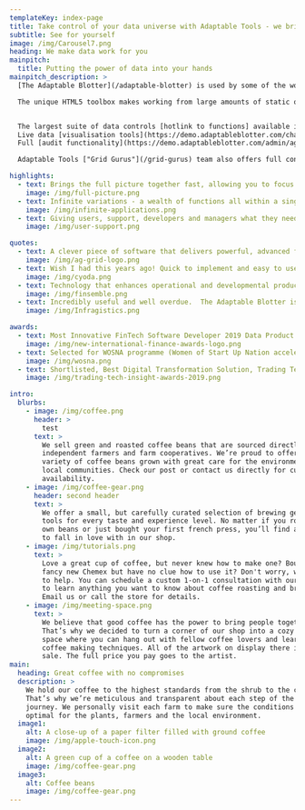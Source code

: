 ```yaml
---
templateKey: index-page
title: Take control of your data universe with Adaptable Tools - we bring your data to life
subtitle: See for yourself
image: /img/Carousel7.png
heading: We make data work for you
mainpitch:
  title: Putting the power of data into your hands
mainpitch_description: >
  [The Adaptable Blotter](/adaptable-blotter) is used by some of the world's largest financial services businesses to turbocharge data grids from the frontlines to the back office.

  The unique HTML5 toolbox makes working from large amounts of static or dynamic data straightforward, helping users work with the information that matters to them, to make the decisions that drive their business.


  The largest suite of data controls [hotlink to functions] available in the market
  Live data [visualisation tools](https://demo.adaptableblotter.com/charts/aggridcategorychartsdemo/) to help patterns emerge
  Full [audit functionality](https://demo.adaptableblotter.com/admin/aggridauditdemo/) to help meet regulatory requirements

  Adaptable Tools ["Grid Gurus"](/grid-gurus) team also offers full consultancy and development support to help integrate effective data management into new and existing systems.

highlights:
  - text: Brings the full picture together fast, allowing you to focus on getting more out of your data
    image: /img/full-picture.png
  - text: Infinite variations - a wealth of functions all within a single solution
    image: /img/infinite-applications.png
  - text: Giving users, support, developers and managers what they need time and again
    image: /img/user-support.png

quotes:
  - text: A clever piece of software that delivers powerful, advanced functionality to the end user.​
    image: /img/ag-grid-logo.png
  - text: Wish I had this years ago! Quick to implement and easy to use.
    image: /img/cyoda.png
  - text: Technology that enhances operational and developmental productivity through excellence in design and implementation.
    image: /img/finsemble.png
  - text: Incredibly useful and well overdue.  The Adaptable Blotter is likely to become standard on every trader’s desktop.
    image: /img/Infragistics.png

awards:
  - text: Most Innovative FinTech Software Developer 2019 Data Product of the Year, 2019 International Finance Awards
    image: /img/new-international-finance-awards-logo.png
  - text: Selected for WOSNA programme (Women of Start Up Nation accelerator) at Google, recognizing the most exciting female-led startups, August 2019
    image: /img/wosna.png
  - text: Shortlisted, Best Digital Transformation Solution, Trading Tech Insight Awards 2019 North America
    image: /img/trading-tech-insight-awards-2019.png

intro:
  blurbs:
    - image: /img/coffee.png
      header: >
        test
      text: >
        We sell green and roasted coffee beans that are sourced directly from
        independent farmers and farm cooperatives. We’re proud to offer a
        variety of coffee beans grown with great care for the environment and
        local communities. Check our post or contact us directly for current
        availability.
    - image: /img/coffee-gear.png
      header: second header
      text: >
        We offer a small, but carefully curated selection of brewing gear and
        tools for every taste and experience level. No matter if you roast your
        own beans or just bought your first french press, you’ll find a gadget
        to fall in love with in our shop.
    - image: /img/tutorials.png
      text: >
        Love a great cup of coffee, but never knew how to make one? Bought a
        fancy new Chemex but have no clue how to use it? Don't worry, we’re here
        to help. You can schedule a custom 1-on-1 consultation with our baristas
        to learn anything you want to know about coffee roasting and brewing.
        Email us or call the store for details.
    - image: /img/meeting-space.png
      text: >
        We believe that good coffee has the power to bring people together.
        That’s why we decided to turn a corner of our shop into a cozy meeting
        space where you can hang out with fellow coffee lovers and learn about
        coffee making techniques. All of the artwork on display there is for
        sale. The full price you pay goes to the artist.
main:
  heading: Great coffee with no compromises
  description: >
    We hold our coffee to the highest standards from the shrub to the cup.
    That’s why we’re meticulous and transparent about each step of the coffee’s
    journey. We personally visit each farm to make sure the conditions are
    optimal for the plants, farmers and the local environment.
  image1:
    alt: A close-up of a paper filter filled with ground coffee
    image: /img/apple-touch-icon.png
  image2:
    alt: A green cup of a coffee on a wooden table
    image: /img/coffee-gear.png
  image3:
    alt: Coffee beans
    image: /img/coffee-gear.png
---
```


